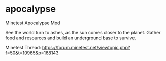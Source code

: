 # apocalypse
Minetest Apocalypse Mod

See the world turn to ashes, as the sun comes closer to the planet.
Gather food and resources and build an underground base to survive.

Minetest Thread: https://forum.minetest.net/viewtopic.php?f=50&t=10965&p=168143
